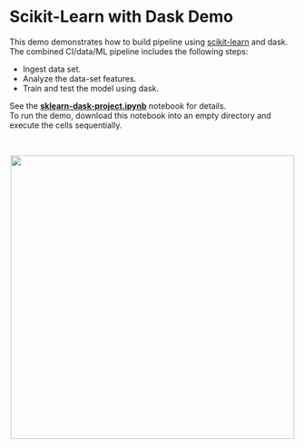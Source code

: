# Scikit-Learn with Dask Demo

This demo demonstrates how to build pipeline using [scikit-learn](https://scikit-learn.org) and dask.
The combined CI/data/ML pipeline includes the following steps:

- Ingest data set.
- Analyze the data-set features.
- Train and test the model using dask.

See the [**sklearn-dask-project.ipynb**](./sklearn-project.ipynb) notebook for details.
<br/>
To run the demo, download this notebook into an empty directory and execute the cells sequentially.

<br><p align="center"><img src="https://github.com/Idan707/demos/blob/master/docs/trees.png" width="500"/></p><br>
